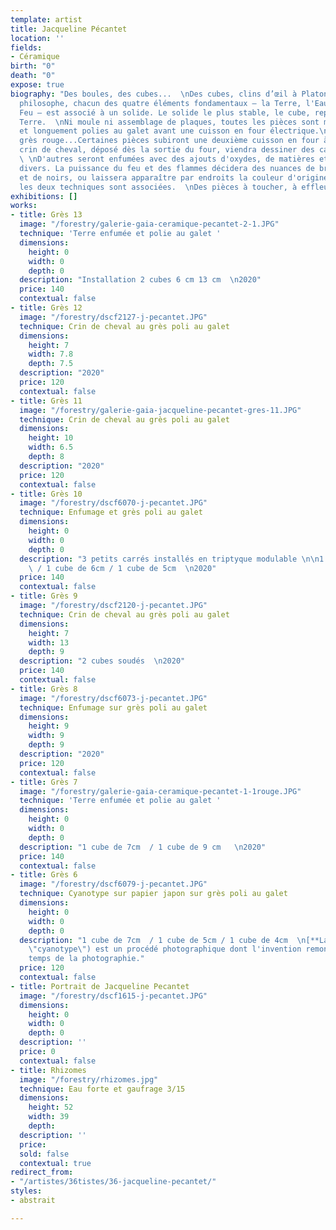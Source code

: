 ```yaml
---
template: artist
title: Jacqueline Pécantet
location: ''
fields:
- Céramique
birth: "0"
death: "0"
expose: true
biography: "Des boules, des cubes...  \nDes cubes, clins d’œil à Platon. Selon le
  philosophe, chacun des quatre éléments fondamentaux – la Terre, l'Eau, l'Air, le
  Feu – est associé à un solide. Le solide le plus stable, le cube, représente la
  Terre.  \nNi moule ni assemblage de plaques, toutes les pièces sont montées en colombins
  et longuement polies au galet avant une cuisson en four électrique.\n\nGrès blanc,
  grès rouge...Certaines pièces subiront une deuxième cuisson en four à gaz, et le
  crin de cheval, déposé dès la sortie du four, viendra dessiner des calligraphies...
  \ \nD'autres seront enfumées avec des ajouts d'oxydes, de matières et de végétaux
  divers. La puissance du feu et des flammes décidera des nuances de bruns, de roux
  et de noirs, ou laissera apparaître par endroits la couleur d'origine de la terre.\n\nParfois
  les deux techniques sont associées.  \nDes pièces à toucher, à effleurer, à caresser..."
exhibitions: []
works:
- title: Grès 13
  image: "/forestry/galerie-gaia-ceramique-pecantet-2-1.JPG"
  technique: 'Terre enfumée et polie au galet '
  dimensions:
    height: 0
    width: 0
    depth: 0
  description: "Installation 2 cubes 6 cm 13 cm  \n2020"
  price: 140
  contextual: false
- title: Grès 12
  image: "/forestry/dscf2127-j-pecantet.JPG"
  technique: Crin de cheval au grès poli au galet
  dimensions:
    height: 7
    width: 7.8
    depth: 7.5
  description: "2020"
  price: 120
  contextual: false
- title: Grès 11
  image: "/forestry/galerie-gaia-jacqueline-pecantet-gres-11.JPG"
  technique: Crin de cheval au grès poli au galet
  dimensions:
    height: 10
    width: 6.5
    depth: 8
  description: "2020"
  price: 120
  contextual: false
- title: Grès 10
  image: "/forestry/dscf6070-j-pecantet.JPG"
  technique: Enfumage et grès poli au galet
  dimensions:
    height: 0
    width: 0
    depth: 0
  description: "3 petits carrés installés en triptyque modulable \n\n1 cube de 7cm
    \ / 1 cube de 6cm / 1 cube de 5cm  \n2020"
  price: 140
  contextual: false
- title: Grès 9
  image: "/forestry/dscf2120-j-pecantet.JPG"
  technique: Crin de cheval au grès poli au galet
  dimensions:
    height: 7
    width: 13
    depth: 9
  description: "2 cubes soudés  \n2020"
  price: 140
  contextual: false
- title: Grès 8
  image: "/forestry/dscf6073-j-pecantet.JPG"
  technique: Enfumage sur grès poli au galet
  dimensions:
    height: 9
    width: 9
    depth: 9
  description: "2020"
  price: 120
  contextual: false
- title: Grès 7
  image: "/forestry/galerie-gaia-ceramique-pecantet-1-1rouge.JPG"
  technique: 'Terre enfumée et polie au galet '
  dimensions:
    height: 0
    width: 0
    depth: 0
  description: "1 cube de 7cm  / 1 cube de 9 cm   \n2020"
  price: 140
  contextual: false
- title: Grès 6
  image: "/forestry/dscf6079-j-pecantet.JPG"
  technique: Cyanotype sur papier japon sur grès poli au galet
  dimensions:
    height: 0
    width: 0
    depth: 0
  description: "1 cube de 7cm  / 1 cube de 5cm / 1 cube de 4cm  \n[**La cyanotypie**](https://fr.wikipedia.org/wiki/Cyanotype
    \"cyanotype\") est un procédé photographique dont l'invention remonte aux premiers
    temps de la photographie."
  price: 120
  contextual: false
- title: Portrait de Jacqueline Pecantet
  image: "/forestry/dscf1615-j-pecantet.JPG"
  dimensions:
    height: 0
    width: 0
    depth: 0
  description: ''
  price: 0
  contextual: false
- title: Rhizomes
  image: "/forestry/rhizomes.jpg"
  technique: Eau forte et gaufrage 3/15
  dimensions:
    height: 52
    width: 39
    depth: 
  description: ''
  price: 
  sold: false
  contextual: true
redirect_from:
- "/artistes/36tistes/36-jacqueline-pecantet/"
styles:
- abstrait

---
```

